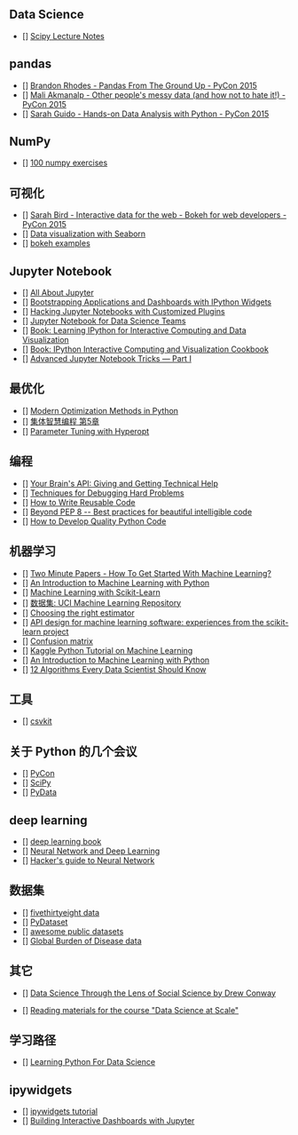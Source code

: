 
## Data Science

- [] [Scipy Lecture Notes](http://www.scipy-lectures.org/)

## pandas

- [] [Brandon Rhodes - Pandas From The Ground Up - PyCon 2015](https://www.youtube.com/watch?v=5JnMutdy6Fw)
- [] [Mali Akmanalp - Other people's messy data (and how not to hate it!) - PyCon 2015](https://www.youtube.com/watch?v=_eQ_8U5kruQ)
- [] [Sarah Guido - Hands-on Data Analysis with Python - PyCon 2015](https://www.youtube.com/watch?v=L4Hbv4ugUWk)

## NumPy

- [] [100 numpy exercises](http://www.labri.fr/perso/nrougier/teaching/numpy.100/index.html)


## 可视化

- [] [Sarah Bird - Interactive data for the web - Bokeh for web developers - PyCon 2015](https://www.youtube.com/watch?v=O5OvOLK-xqQ)
- [] [Data visualization with Seaborn](https://www.oreilly.com/learning/data-visualization-with-seaborn)
- [] [bokeh examples](http://nbviewer.jupyter.org/github/bokeh/bokeh-notebooks/tree/master/tutorial/)

## Jupyter Notebook

- [] [All About Jupyter](https://www.youtube.com/watch?v=GMKZD1Ohlzk)
- [] [Bootstrapping Applications and Dashboards with IPython Widgets](https://www.youtube.com/watch?v=B_qWHQHey9M)
- [] [Hacking Jupyter Notebooks with Customized Plugins](https://www.youtube.com/watch?v=Z4swQ-lUo7Y)
- [] [Jupyter Notebook for Data Science Teams](https://www.safaribooksonline.com/library/view/jupyter-notebook-for/9781771375030/)
- [] [Book: Learning IPython for Interactive Computing and Data Visualization](https://book.douban.com/subject/24525190/)
- [] [Book: IPython Interactive Computing and Visualization Cookbook](https://book.douban.com/subject/26021932/)
- [] [Advanced Jupyter Notebook Tricks — Part I](http://blog.dominodatalab.com/lesser-known-ways-of-using-notebooks/)


## 最优化

- [] [Modern Optimization Methods in Python](https://www.youtube.com/watch?v=avRx2cdNZmk&amp;list=PLYx7XA2nY5Gcpabmu61kKcToLz0FapmHu&amp;index=16)
- [] [集体智慧编程 第5章](https://book.douban.com/subject/3288908/)
- [] [Parameter Tuning with Hyperopt](http://blog.districtdatalabs.com/parameter-tuning-with-hyperopt)

## 编程

- [] [Your Brain's API: Giving and Getting Technical Help](https://www.youtube.com/watch?v=hY14Er6JX2s)
- [] [Techniques for Debugging Hard Problems](https://www.youtube.com/watch?v=ij99SGGEX34)
- [] [How to Write Reusable Code](https://www.youtube.com/watch?v=r9cnHO15YgU)
- [] [Beyond PEP 8 -- Best practices for beautiful intelligible code](https://www.youtube.com/watch?v=wf-BqAjZb8M)
- [] [How to Develop Quality Python Code](http://blog.districtdatalabs.com/how-to-develop-quality-python-code)

## 机器学习

- [] [Two Minute Papers - How To Get Started With Machine Learning?](https://www.youtube.com/watch?v=4h0uC9FPVMQ)
- [] [An Introduction to Machine Learning with Python](http://blog.districtdatalabs.com/an-introduction-to-machine-learning-with-python)
- [] [Machine Learning with Scikit-Learn](https://www.youtube.com/watch?v=L7R4HUQ-eQ0)
- [] [数据集: UCI Machine Learning Repository](http://archive.ics.uci.edu/ml/)
- [] [Choosing the right estimator](http://scikit-learn.org/stable/tutorial/machine_learning_map/)
- [] [API design for machine learning software: experiences from the scikit-learn project](https://hal.inria.fr/hal-00856511/file/paper.pdf)
- [] [Confusion matrix](https://en.wikipedia.org/wiki/Confusion_matrix)
- [] [Kaggle Python Tutorial on Machine Learning](https://www.datacamp.com/courses/kaggle-python-tutorial-on-machine-learning)
- [] [An Introduction to Machine Learning with Python](http://blog.districtdatalabs.com/an-introduction-to-machine-learning-with-python)
- [] [12 Algorithms Every Data Scientist Should Know](http://thinkbigdata.in/best-known-machine-learning-algorithms-infographic/)



## 工具

- [] [csvkit](http://csvkit.readthedocs.org/en/latest/)

## 关于 Python 的几个会议

- [] [PyCon](http://www.pycon.org/)
- [] [SciPy](http://conference.scipy.org/)
- [] [PyData](http://pydata.org/)

## deep learning

- [] [deep learning book](http://www.deeplearningbook.org/)
- [] [Neural Network and Deep Learning](http://neuralnetworksanddeeplearning.com/)
- [] [Hacker's guide to Neural Network](http://karpathy.github.io/neuralnets/)

## 数据集

- [] [fivethirtyeight data](https://github.com/fivethirtyeight/data)
- [] [PyDataset](https://github.com/iamaziz/PyDataset)
- [] [awesome public datasets](https://github.com/caesar0301/awesome-public-datasets)
- [] [Global Burden of Disease data ](http://www.healthdata.org/gbd/data)


## 其它

- [] [Data Science Through the Lens of Social Science by Drew Conway](http://videolectures.net/kdd2014_conway_social_science/)

- [] [Reading materials for the course "Data Science at Scale"](https://github.com/uwescience/datasci_course_materials/blob/master/syllabus.md)


## 学习路径

- [] [Learning Python For Data Science](https://pythontips.com/2016/02/27/learning-python-for-data-science)

## ipywidgets
- [] [ipywidgets tutorial](https://github.com/ipython/ipywidgets/blob/master/docs/source/examples/Index.ipynb)
- [] [Building Interactive Dashboards with Jupyter](http://blog.dominodatalab.com/interactive-dashboards-in-jupyter/)
